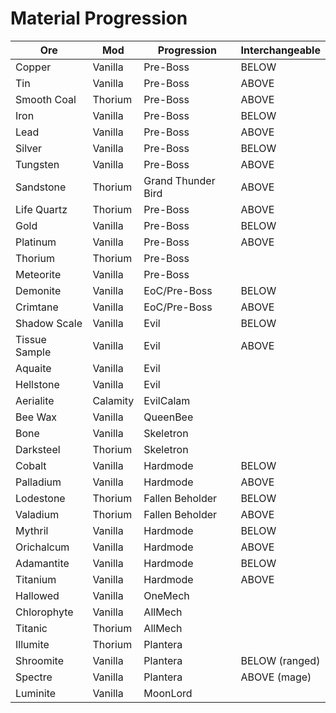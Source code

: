 ﻿# Material Progression

| Ore           | Mod      | Progression        | Interchangeable |
|---------------|----------|--------------------|-----------------|
| Copper        | Vanilla  | Pre-Boss           | BELOW           |
| Tin           | Vanilla  | Pre-Boss           | ABOVE           |
| Smooth Coal   | Thorium  | Pre-Boss           | ABOVE           |
| Iron          | Vanilla  | Pre-Boss           | BELOW           |
| Lead          | Vanilla  | Pre-Boss           | ABOVE           |
| Silver        | Vanilla  | Pre-Boss           | BELOW           |
| Tungsten      | Vanilla  | Pre-Boss           | ABOVE           |
| Sandstone     | Thorium  | Grand Thunder Bird | ABOVE           |
| Life Quartz   | Thorium  | Pre-Boss           | ABOVE           |
| Gold          | Vanilla  | Pre-Boss           | BELOW           |
| Platinum      | Vanilla  | Pre-Boss           | ABOVE           |
| Thorium       | Thorium  | Pre-Boss           |
| Meteorite     | Vanilla  | Pre-Boss           |
| Demonite      | Vanilla  | EoC/Pre-Boss       | BELOW           |
| Crimtane      | Vanilla  | EoC/Pre-Boss       | ABOVE           |
| Shadow Scale  | Vanilla  | Evil               | BELOW           |
| Tissue Sample | Vanilla  | Evil               | ABOVE           |
| Aquaite       | Vanilla  | Evil               |
| Hellstone     | Vanilla  | Evil               |
| Aerialite     | Calamity | EvilCalam          |
| Bee Wax       | Vanilla  | QueenBee           |
| Bone          | Vanilla  | Skeletron          |
| Darksteel     | Thorium  | Skeletron          |
| Cobalt        | Vanilla  | Hardmode           | BELOW           |
| Palladium     | Vanilla  | Hardmode           | ABOVE           |
| Lodestone     | Thorium  | Fallen Beholder    | BELOW           |
| Valadium      | Thorium  | Fallen Beholder    | ABOVE           |
| Mythril       | Vanilla  | Hardmode           | BELOW           |
| Orichalcum    | Vanilla  | Hardmode           | ABOVE           |
| Adamantite    | Vanilla  | Hardmode           | BELOW           |
| Titanium      | Vanilla  | Hardmode           | ABOVE           |
| Hallowed      | Vanilla  | OneMech            |
| Chlorophyte   | Vanilla  | AllMech            |
| Titanic       | Thorium  | AllMech            |
| Illumite      | Thorium  | Plantera           |
| Shroomite     | Vanilla  | Plantera           | BELOW (ranged)  |
| Spectre       | Vanilla  | Plantera           | ABOVE (mage)    |
| Luminite      | Vanilla  | MoonLord           |